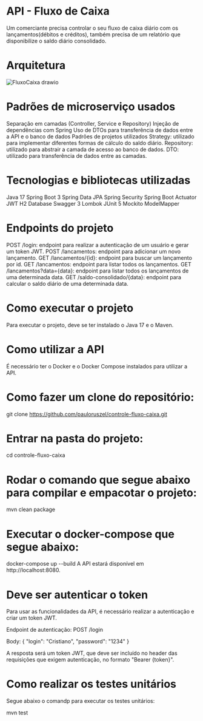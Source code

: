 # API - Fluxo de Caixa
Um comerciante precisa controlar o seu fluxo de caixa diário com os lançamentos(débitos e créditos), também precisa de um relatório que disponibilize o saldo diário consolidado.

# Arquitetura 
![FluxoCaixa drawio](https://github.com/crisbol27091973/fluxocaixa/assets/48601776/3e3367df-e07c-4af5-8815-036d9f94cef6)

# Padrões de microserviço usados

Separação em camadas (Controller, Service e Repository)
Injeção de dependências com Spring
Uso de DTOs para transferência de dados entre a API e o banco de dados
Padrões de projetos utilizados
Strategy: utilizado para implementar diferentes formas de cálculo do saldo diário.
Repository: utilizado para abstrair a camada de acesso ao banco de dados.
DTO: utilizado para transferência de dados entre as camadas.

# Tecnologias e bibliotecas utilizadas

Java 17
Spring Boot 3
Spring Data JPA
Spring Security
Spring Boot Actuator
JWT
H2 Database
Swagger 3
Lombok
JUnit 5
Mockito
ModelMapper

# Endpoints do projeto

POST /login: endpoint para realizar a autenticação de um usuário e gerar um token JWT.
POST /lancamentos: endpoint para adicionar um novo lançamento.
GET /lancamentos/{id}: endpoint para buscar um lançamento por id.
GET /lancamentos: endpoint para listar todos os lançamentos.
GET /lancamentos?data={data}: endpoint para listar todos os lançamentos de uma determinada data.
GET /saldo-consolidado/{data}: endpoint para calcular o saldo diário de uma determinada data.

# Como executar o projeto
Para executar o projeto, deve se ter instalado o Java 17 e o Maven.

# Como utilizar a API
É necessário ter o Docker e o Docker Compose instalados para utilizar a API.

# Como fazer um clone do repositório:
git clone https://github.com/pauloruszel/controle-fluxo-caixa.git

# Entrar na pasta do projeto:
cd controle-fluxo-caixa

# Rodar o comando que segue abaixo para compilar e empacotar o projeto:

mvn clean package

# Executar o docker-compose que segue abaixo:

docker-compose up --build
A API estará disponível em http://localhost:8080.

# Deve ser autenticar o token

Para usar as funcionalidades da API, é necessário realizar a autenticação e criar um token JWT.

Endpoint de autenticação: POST /login

Body:
{
    "login": "Cristiano",
    "password": "1234"
}

A resposta será um token JWT, que deve ser incluído no header das requisições que exigem autenticação, no formato "Bearer {token}".

# Como realizar os testes unitários

Segue abaixo o comandp para executar os testes unitários:

mvn test


